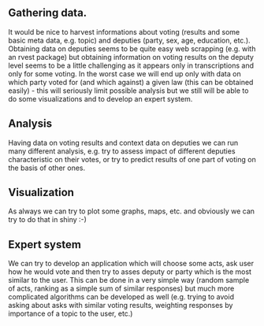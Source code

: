 ## Gathering data. 
It would be nice to harvest informations about voting (results and some basic meta data, e.g. topic) and deputies (party, sex, age, education, etc.).
Obtaining data on deputies seems to be quite easy web scrapping (e.g. with an rvest package) but obtaining information on voting results on the deputy level seems to be a little challenging as it appears only in transcriptions and only for some voting. In the worst case we will end up only with data on which party voted for (and which against) a given law (this can be obtained easily) - this will seriously limit possible analysis but we still will be able to do some visualizations and to develop an expert system.
## Analysis
Having data on voting results and context data on deputies we can run many different analysis, e.g. try to assess impact of different deputies characteristic on their votes, or try to predict results of one part of voting on the basis of other ones.
## Visualization
As always we can try to plot some graphs, maps, etc. and obviously we can try to do that in shiny :-)
## Expert system
We can try to develop an application which will choose some acts, ask user how he would vote and then try to asses deputy or party which is the most similar to the user. This can be done in a very simple way (random sample of acts, ranking as a simple sum of similar responses) but much more complicated algorithms can be developed as well (e.g. trying to avoid asking about asks with similar voting results, weighting responses by importance of a topic to the user, etc.)
